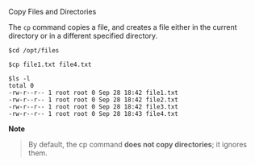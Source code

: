 Copy Files and Directories

The `cp` command copies a file, and creates a file either in the current directory or in a different specified directory.

```plain
$cd /opt/files

$cp file1.txt file4.txt

$ls -l
total 0
-rw-r--r-- 1 root root 0 Sep 28 18:42 file1.txt
-rw-r--r-- 1 root root 0 Sep 28 18:42 file2.txt
-rw-r--r-- 1 root root 0 Sep 28 18:42 file3.txt
-rw-r--r-- 1 root root 0 Sep 28 18:43 file4.txt

```

**Note**
>By default, the cp command **does not copy directories**; it ignores them.